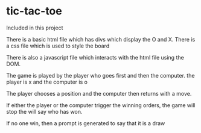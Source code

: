 # tic-tac-toe

Included in this project

There is a basic html file which has divs which display the O and X.
There is a css file which is used to style the board

There is also a javascript file which interacts with the html file using the DOM.

The game is played by the player who goes first and then the computer. the player is x and the computer is o

The player chooses a position and the computer then returns with a move.

If either the player or the computer trigger the winning orders, the game will stop the will say who has won.

If no one win, then a prompt is generated to say that it is a draw
